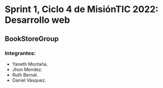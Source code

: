 # Sprint 1, Ciclo 4 de MisiónTIC 2022: Desarrollo web

## BookStoreGroup
### Integrantes:
- Yaneth Montaña.
- Jhon Mendez.
- Ruth Bernal.
- Daniel Vásquez.

